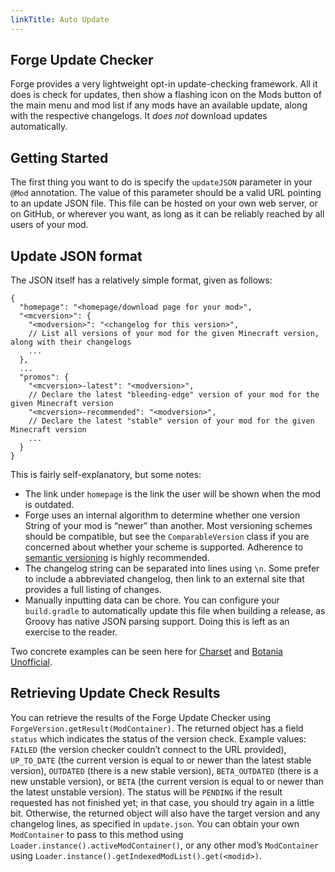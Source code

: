 ```yaml
---
linkTitle: Auto Update
---
```


<article class="docs-entry">
<h1 id="forge-update-checker">Forge Update Checker<a class="headerlink" href="#forge-update-checker" title="Permanent link"> </a></h1>
<p>Forge provides a very lightweight opt-in update-checking framework. All it does is check for updates, then show a flashing icon on the Mods button of the main menu and mod list if any mods have an available update, along with the respective changelogs. It <em>does not</em> download updates automatically.</p>
<h2 id="getting-started">Getting Started<a class="headerlink" href="#getting-started" title="Permanent link"> </a></h2>
<p>The first thing you want to do is specify the <code>updateJSON</code> parameter in your <code>@Mod</code> annotation. The value of this parameter should be a valid URL pointing to an update JSON file. This file can be hosted on your own web server, or on GitHub, or wherever you want, as long as it can be reliably reached by all users of your mod.</p>
<h2 id="update-json-format">Update JSON format<a class="headerlink" href="#update-json-format" title="Permanent link"> </a></h2>
<p>The JSON itself has a relatively simple format, given as follows:</p>
<pre class="highlight"><code class="language-Javascript">{
  "homepage": "&lt;homepage/download page for your mod&gt;",
  "&lt;mcversion&gt;": {
    "&lt;modversion&gt;": "&lt;changelog for this version&gt;", 
    // List all versions of your mod for the given Minecraft version, along with their changelogs
    ...
  },
  ...
  "promos": {
    "&lt;mcversion&gt;-latest": "&lt;modversion&gt;",
    // Declare the latest "bleeding-edge" version of your mod for the given Minecraft version
    "&lt;mcversion&gt;-recommended": "&lt;modversion&gt;",
    // Declare the latest "stable" version of your mod for the given Minecraft version
    ...
  }
}</code></pre>

<p>This is fairly self-explanatory, but some notes:</p>
<ul>
<li>The link under <code>homepage</code> is the link the user will be shown when the mod is outdated.</li>
<li>Forge uses an internal algorithm to determine whether one version String of your mod is &ldquo;newer&rdquo; than another. Most versioning schemes should be compatible, but see the <code>ComparableVersion</code> class if you are concerned about whether your scheme is supported. Adherence to <a href="../../../../index-2.htm">semantic versioning</a> is highly recommended.</li>
<li>The changelog string can be separated into lines using <code>\n</code>. Some prefer to include a abbreviated changelog, then link to an external site that provides a full listing of changes.</li>
<li>Manually inputting data can be chore. You can configure your <code>build.gradle</code> to automatically update this file when building a release, as Groovy has native JSON parsing support. Doing this is left as an exercise to the reader.</li>
</ul>
<p>Two concrete examples can be seen here for <a href="https://gist.githubusercontent.com/Meow-J/fe740e287c2881d3bf2341a62a7ce770/raw/bf829cdefc84344d86d1922e2667778112b845b1/update.json">Charset</a> and <a href="https://gist.githubusercontent.com/Meow-J/1299068c775c2b174632534a18b65fb8/raw/42c578cf2303aa76d8900f5fdc6366122549d2a8/update.json">Botania Unofficial</a>.</p>
<h2 id="retrieving-update-check-results">Retrieving Update Check Results<a class="headerlink" href="#retrieving-update-check-results" title="Permanent link"> </a></h2>
<p>You can retrieve the results of the Forge Update Checker using <code>ForgeVersion.getResult(ModContainer)</code>. The returned object has a field <code>status</code> which indicates the status of the version check.
Example values: <code>FAILED</code> (the version checker couldn&rsquo;t connect to the URL provided), <code>UP_TO_DATE</code> (the current version is equal to or newer than the latest stable version), <code>OUTDATED</code> (there is a new stable version), <code>BETA_OUTDATED</code> (there is a new unstable version), or <code>BETA</code> (the current version is equal to or newer than the latest unstable version). The status will be <code>PENDING</code> if the result requested has not finished yet; in that case, you should try again in a little bit. 
Otherwise, the returned object will also have the target version and any changelog lines, as specified in <code>update.json</code>.
You can obtain your own <code>ModContainer</code> to pass to this method using <code>Loader.instance().activeModContainer()</code>, or any other mod&rsquo;s <code>ModContainer</code> using <code>Loader.instance().getIndexedModList().get(&lt;modid&gt;)</code>.</p>
</article>